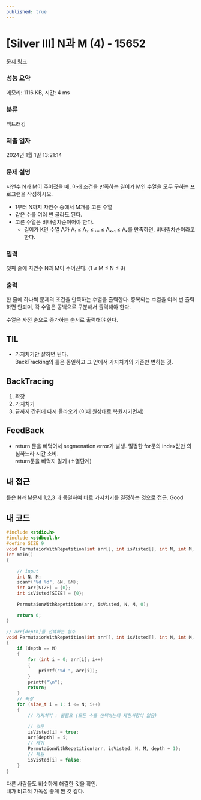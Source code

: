 ```yaml
---
published: true
---
```

# [Silver III] N과 M (4) - 15652 

[문제 링크](https://www.acmicpc.net/problem/15652) 

### 성능 요약

메모리: 1116 KB, 시간: 4 ms

### 분류

백트래킹

### 제출 일자

2024년 1월 1일 13:21:14

### 문제 설명

자연수 N과 M이 주어졌을 때, 아래 조건을 만족하는 길이가 M인 수열을 모두 구하는 프로그램을 작성하시오.

- 1부터 N까지 자연수 중에서 M개를 고른 수열
- 같은 수를 여러 번 골라도 된다.
- 고른 수열은 비내림차순이어야 한다.
  - 길이가 K인 수열 A가 A₁ ≤ A₂ ≤ ... ≤ Aₖ₋₁ ≤ Aₖ를 만족하면, 비내림차순이라고 한다.

### 입력 

첫째 줄에 자연수 N과 M이 주어진다. (1 ≤ M ≤ N ≤ 8)

### 출력 

한 줄에 하나씩 문제의 조건을 만족하는 수열을 출력한다. 중복되는 수열을 여러 번 출력하면 안되며, 각 수열은 공백으로 구분해서 출력해야 한다.

수열은 사전 순으로 증가하는 순서로 출력해야 한다.

## TIL

- 가지치기만 잘하면 된다.  
BackTracking의 틀은 동일하고 그 안에서 가지치기의 기준만 변하는 것.

## BackTracing

1. 확장
2. 가지치기
3. 끝까지 간뒤에 다시 올라오기 (이때 원상태로 복원시키면서)

## FeedBack

- return 문을 빼먹어서 segmenation error가 발생. 멀쩡한 for문의 index값만 의심하느라 시간 소비.  
return문을 빼먹지 말기 (소멸단계)

## 내 접근

틀은 N과 M문제 1,2,3 과 동일하여 바로 가지치기를 결정하는 것으로 접근. Good

## 내 코드

```c
#include <stdio.h>
#include <stdbool.h>
#define SIZE 9
void PermutaionWithRepetition(int arr[], int isVisted[], int N, int M, int depth);
int main()
{

    // input
    int N, M;
    scanf("%d %d", &N, &M);
    int arr[SIZE] = {0};
    int isVisted[SIZE] = {0};

    PermutaionWithRepetition(arr, isVisted, N, M, 0);

    return 0;
}

// arr[depth]를 선택하는 함수
void PermutaionWithRepetition(int arr[], int isVisted[], int N, int M, int depth)
{
    if (depth == M)
    {
        for (int i = 0; arr[i]; i++)
        {
            printf("%d ", arr[i]);
        }
        printf("\n");
        return;
    }
    // 확장
    for (size_t i = 1; i <= N; i++)
    {
        // 가지치기 : 불필요 (모든 수를 선택하는데 제한사항이 없음)

        // 방문
        isVisted[i] = true;
        arr[depth] = i;
        // 재귀
        PermutaionWithRepetition(arr, isVisted, N, M, depth + 1);
        // 복원
        isVisted[i] = false;
    }
}
```
다른 사람들도 비슷하게 해결한 것을 확인.  
내가 비교적 가독성 좋게 짠 것 같다.

